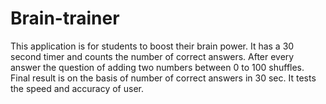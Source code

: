 # Brain-trainer
This application is for students to boost their brain power. It has a 30 second timer and counts the number of correct answers. After every answer the question of adding two numbers between 0 to 100 shuffles. Final result is on the basis of number of correct answers in 30 sec. It tests the speed and accuracy of user.

